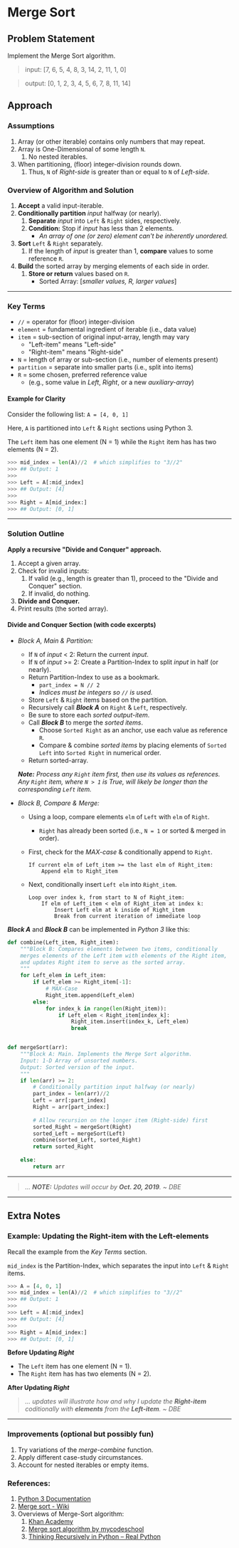 # Merge Sort

## Problem Statement
Implement the Merge Sort algorithm.

>input: [7, 6, 5, 4, 8, 3, 14, 2, 11, 1, 0]

>output: [0, 1, 2, 3, 4, 5, 6, 7, 8, 11, 14]

## Approach
### Assumptions
1. Array (or other iterable) contains only numbers that may repeat.
1. Array is One-Dimensional of some length `N`.
    1. No nested iterables.
1. When partitioning, (floor) integer-division rounds down.
    1. Thus, `N` of _Right-side_ is greater than or equal to `N` of _Left-side_.

### Overview of Algorithm and Solution
1. **Accept** a valid input-iterable.
2. **Conditionally partition** _input_ halfway (or nearly).
    1. **Separate** _input_ into `Left` & `Right` sides, respectively.
    1. **Condition:** Stop if _input_ has less than 2 elements.
        - _An array of one (or zero) element can't be inherently unordered._
3. **Sort** `Left` & `Right` separately.
    1. If the length of _input_ is greater than 1, **compare** values to some reference `R`.
4. **Build** the sorted array by merging elements of each side in order.
    1. **Store or return** values based on `R`.
        - Sorted Array: [_smaller values, R, larger values_]


---


### Key Terms
* `//` = operator for (floor) integer-division
* `element` = fundamental ingredient of iterable (i.e., data value)
* `item` = sub-section of original input-array, length may vary
    * "Left-item" means "Left-side"
    * "Right-item" means "Right-side"
* `N` = length of array or sub-section (i.e., number of elements present)
* `partition` = separate into smaller parts (i.e., split into items)
* `R` = some chosen, preferred reference value
    * (e.g., some value in _Left_, _Right_, or a new _auxiliary-array_)


#### Example for Clarity
Consider the following list: `A = [4, 0, 1]`

Here, `A` is partitioned into `Left` & `Right` sections using Python 3.

The `Left` item has one element (N = 1) while the `Right` item has has two elements (N = 2).

```python
>>> mid_index = len(A)//2  # which simplifies to "3//2"
>>> ## Output: 1
>>> 
>>> Left = A[:mid_index]
>>> ## Output: [4]
>>> 
>>> Right = A[mid_index:]
>>> ## Output: [0, 1]
```

---


### Solution Outline
**Apply a recursive "Divide and Conquer" approach.**
1. Accept a given array.
2. Check for invalid inputs:
    1. If valid (e.g., length is greater than 1), proceed to the "Divide and Conquer" section.
    1. If invalid, do nothing.
3. **Divide and Conquer.**
4. Print results (the sorted array).


#### Divide and Conquer Section (with code excerpts)
* _Block A, Main & Partition:_
    * If `N` of _input_ < 2: Return the current _input_.
    * If `N` of _input_ >= 2: Create a Partition-Index to split _input_ in half (or nearly).
    * Return Partition-Index to use as a bookmark.
        * `part_index = N // 2`
        * _Indices must be integers so `//` is used._
    * Store `Left` & `Right` items based on the partition.
    * Recursively call ***Block A*** on `Right` & `Left`, respectively.
    * Be sure to store each _sorted output-item_.
    * Call ***Block B*** to merge the _sorted items_.
        * Choose `Sorted Right` as an anchor, use each value as reference `R`.
        * Compare & combine _sorted items_ by placing elements of `Sorted Left` into `Sorted Right` in numerical order.
    * Return sorted-array.
    
    ***Note:***
    _Process any `Right` item first, then use its values as references._
    _Any `Right` item, where `N > 1` is True, will likely be longer than the corresponding `Left` item._


* _Block B, Compare & Merge:_
    * Using a loop, compare elements `elm` of `Left` with `elm` of `Right`.
        * `Right` has already been sorted (i.e., `N = 1` or sorted & merged in order).
    * First, check for the _MAX-case_ & conditionally append to `Right`.
        
        ```
        If current elm of Left_item >= the last elm of Right_item: 
            Append elm to Right_item
        ```
    
    * Next, conditionally insert `Left elm` into `Right_item`.
        
        ```
        Loop over index k, from start to N of Right_item:
            If elm of Left_item < elm of Right_item at index k:
                Insert Left elm at k inside of Right_item
                Break from current iteration of immediate loop
        ```


***Block A*** and ***Block B*** can be implemented in _Python 3_ like this:

```python
def combine(Left_item, Right_item):
    """Block B: Compares elements between two items, conditionally
    merges elements of the Left item with elements of the Right item,
    and updates Right item to serve as the sorted array.
    """
    for Left_elem in Left_item:
        if Left_elem >= Right_item[-1]:
            # MAX-Case
            Right_item.append(Left_elem)
        else:
            for index_k in range(len(Right_item)):
                if Left_elem < Right_item[index_k]:
                    Right_item.insert(index_k, Left_elem)
                    break


def mergeSort(arr):
    """Block A: Main. Implements the Merge Sort algorithm.
    Input: 1-D Array of unsorted numbers.
    Output: Sorted version of the input.
    """
    if len(arr) >= 2:
        # Conditionally partition input halfway (or nearly)
        part_index = len(arr)//2
        Left = arr[:part_index]
        Right = arr[part_index:]
        
        # Allow recursion on the longer item (Right-side) first
        sorted_Right = mergeSort(Right)
        sorted_Left = mergeSort(Left)
        combine(sorted_Left, sorted_Right)
        return sorted_Right
    
    else:
        return arr
```




---


> _... **NOTE:**  Updates will occur by **Oct. 20, 2019**.    ~ DBE_


---




## Extra Notes
### Example: Updating the Right-item with the Left-elements
Recall the example from the _Key Terms_ section.

`mid_index` is the Partition-Index, which separates the input into `Left` & `Right` items.


```python
>>> A = [4, 0, 1]
>>> mid_index = len(A)//2  # which simplifies to "3//2"
>>> ## Output: 1
>>> 
>>> Left = A[:mid_index]
>>> ## Output: [4]
>>> 
>>> Right = A[mid_index:]
>>> ## Output: [0, 1]
```


**Before Updating _Right_**
* The `Left` item has one element (N = 1).
* The `Right` item has has two elements (N = 2).


**After Updating _Right_**

> _... updates will illustrate how and why I update the __Right-item__ coditionally with __elements__ from the __Left-item__.    ~ DBE_


---


### Improvements (optional but possibly fun)
1. Try variations of the _merge-combine_ function.
2. Apply different case-study circumstances.
3. Account for nested iterables or empty items.


### References:
1. [Python 3 Documentation](https://docs.python.org/3/index.html)
1. [Merge sort - Wiki](https://en.wikipedia.org/wiki/Merge_sort)
1. Overviews of Merge-Sort algorithm:
    1. [Khan Academy](https://www.khanacademy.org/computing/computer-science/algorithms/merge-sort/a/overview-of-merge-sort)
    1. [Merge sort algorithm by mycodeschool](https://youtu.be/TzeBrDU-JaY)
    1. [Thinking Recursively in Python – Real Python](https://realpython.com/python-thinking-recursively/)